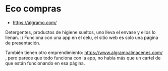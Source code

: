 # Eco compras

- https://algramo.com/

Detergentes, productos de higiene sueltos, uno lleva el envase y ellos lo
llenan. :) Funciona con una app en el celu, el sitio web es solo una página
de presentación.

También tienen otro emprendimiento: https://www.algramoalmacenes.com/ , pero
parece que todo funciona con la app, no había más que un cartel de que están
funcionando en esa página.

